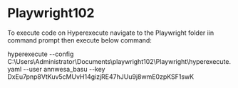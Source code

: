 # Playwright102
To execute code on Hyperexecute navigate to the Playwright folder iin command prompt then execute below command:

hyperexecute --config C:\Users\Administrator\Documents\playwright102\Playwright\hyperexecute.yaml --user annwesa_basu --key DxEu7pnp8VtKuv5cMUvH14gizjRE47hJUu9j8wmE0zpKSF1swK
